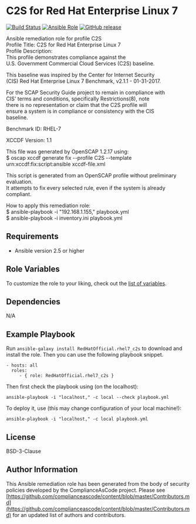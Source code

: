 # C2S for Red Hat Enterprise Linux 7

[![Build Status](https://travis-ci.org/RedHatOfficial/ansible-rhel7-c2s-role.svg?branch=master)](https://travis-ci.org/RedHatOfficial/ansible-rhel7-c2s-role)
[![Ansible Role](https://img.shields.io/ansible/role/29989.svg)](https://galaxy.ansible.com/RedHatOfficial/rhel7_c2s)
[![GitHub release](https://img.shields.io/github/release/RedHatOfficial/ansible-rhel7-c2s-role.svg)](https://github.com/RedHatOfficial/ansible-rhel7-c2s-role/releases/latest)

Ansible remediation role for profile C2S  
Profile Title:  C2S for Red Hat Enterprise Linux 7  
Profile Description:  
This profile demonstrates compliance against the  
U.S. Government Commercial Cloud Services (C2S) baseline.  
  
This baseline was inspired by the Center for Internet Security  
(CIS) Red Hat Enterprise Linux 7 Benchmark, v2.1.1 - 01-31-2017.  
  
For the SCAP Security Guide project to remain in compliance with  
CIS' terms and conditions, specifically Restrictions(8), note  
there is no representation or claim that the C2S profile will  
ensure a system is in compliance or consistency with the CIS  
baseline.  
  
Benchmark ID:  RHEL-7  

XCCDF Version:  1.1  
  
This file was generated by OpenSCAP 1.2.17 using:  
    $ oscap xccdf generate fix --profile C2S --template urn:xccdf:fix:script:ansible xccdf-file.xml   
  
This script is generated from an OpenSCAP profile without preliminary evaluation.  
It attempts to fix every selected rule, even if the system is already compliant.  
  
How to apply this remediation role:  
$ ansible-playbook -i "192.168.1.155," playbook.yml  
$ ansible-playbook -i inventory.ini playbook.yml

## Requirements

- Ansible version 2.5 or higher

## Role Variables

To customize the role to your liking, check out the [list of variables](vars/main.yml).

## Dependencies

N/A

## Example Playbook

Run `ansible-galaxy install RedHatOfficial.rhel7_c2s` to
download and install the role. Then you can use the following playbook snippet.


    - hosts: all
      roles:
         - { role: RedHatOfficial.rhel7_c2s }


Then first check the playbook using (on the localhost):

    ansible-playbook -i "localhost," -c local --check playbook.yml

To deploy it, use (this may change configuration of your local machine!):

    ansible-playbook -i "localhost," -c local playbook.yml


## License

BSD-3-Clause

## Author Information

This Ansible remediation role has been generated from the body of security
policies developed by the ComplianceAsCode project. Please see
[https://github.com/complianceascode/content/blob/master/Contributors.md](https://github.com/complianceascode/content/blob/master/Contributors.md)
for an updated list of authors and contributors.
